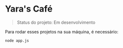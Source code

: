 <h1>Yara's Café</h1>

> Status do projeto: Em desenvolvimento

Para rodar esses projetos na sua máquina, é necessário:

```
node app.js
```
